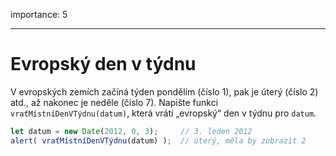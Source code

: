 importance: 5

---

# Evropský den v týdnu

V evropských zemích začíná týden pondělím (číslo 1), pak je úterý (číslo 2) atd., až nakonec je neděle (číslo 7). Napište funkci `vraťMístníDenVTýdnu(datum)`, která vrátí „evropský“ den v týdnu pro `datum`.

```js no-beautify
let datum = new Date(2012, 0, 3);     // 3. leden 2012
alert( vraťMístníDenVTýdnu(datum) );  // úterý, měla by zobrazit 2
```
